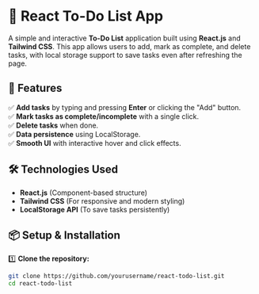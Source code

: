 # 📌 React To-Do List App

A simple and interactive **To-Do List** application built using **React.js** and **Tailwind CSS**. This app allows users to add, mark as complete, and delete tasks, with local storage support to save tasks even after refreshing the page.

## 🚀 Features

✅ **Add tasks** by typing and pressing **Enter** or clicking the "Add" button.  
✅ **Mark tasks as complete/incomplete** with a single click.  
✅ **Delete tasks** when done.  
✅ **Data persistence** using LocalStorage.  
✅ **Smooth UI** with interactive hover and click effects.  

## 🛠️ Technologies Used

- **React.js** (Component-based structure)
- **Tailwind CSS** (For responsive and modern styling)
- **LocalStorage API** (To save tasks persistently)

## 📦 Setup & Installation

1️⃣ **Clone the repository:**
```sh
git clone https://github.com/yourusername/react-todo-list.git
cd react-todo-list
